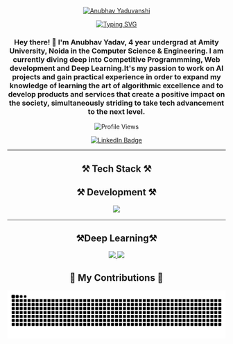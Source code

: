 <p align="center">
  <a href="https://github.com/Anubhavyadav111">
    <img src="https://raw.githubusercontent.com/Anubhavyadav111/Anubhavyadav111/main/MYNAME2.PNG" alt="Anubhav Yaduvanshi" />
  </a>
</p>

<p align="center">
  <a href="https://git.io/typing-svg">
    <img src="https://readme-typing-svg.demolab.com?font=Roboto+Mono&size=25&duration=3000&pause=1000&color=F75C7E&center=true&vCenter=true&width=1000&height=50&lines=Full-Stack+Developer;Open-Source+Contributor;Tech+Enthusiast;Lifelong+Learner" alt="Typing SVG" />
  </a>
</p>

<h3 align="center">
  Hey there! 👋 I'm Anubhav Yadav, 4 year undergrad at Amity University, Noida in the Computer Science & Engineering. I am currently diving deep into Competitive Programmming, Web development and Deep Learning.It's my passion to work on AI projects and gain practical experience in order to expand my knowledge of learning the art of algorithmic excellence and to develop products and services that create a positive impact on the society, simultaneously striding to take tech advancement to the next level.
</h3>

<p align="center">
  <img src="https://komarev.com/ghpvc/?username=Anubhavyadav111&style=flat-square&color=blue" alt="Profile Views" />
</p>

<p align="center">
  <a href="https://www.linkedin.com/in/experienceyaduvanshi/" target="_blank">
    <img src="https://img.shields.io/badge/-LinkedIn-0A66C2?style=flat-square&logo=Linkedin&logoColor=white" alt="LinkedIn Badge"/>
  </a>
  <!-- Add more social links if you have them -->
</p>

---

<h2 align="center">⚒️ Tech Stack ⚒️</h2>

<h2 align="center">⚒️ Development ⚒️</h2>

<div align="center">
  <img src="https://skillicons.dev/icons?i=flutter,python,java,javascript,html,css,react,nodejs,express,mongodb,mysql,docker,git,github,linux,vscode" />
</div>

---
<h2 align="center">⚒️Deep Learning⚒️</h2>
<div align="center">
  <a href="https://go-skill-icons.vercel.app/">
    <img src="https://go-skill-icons.vercel.app/api/icons?i=ai,linux,python,mysql,pytorch,tensorflow,anaconda,langchain,pinecone,chatgpt" />
    <img src="https://go-skill-icons.vercel.app/api/icons?i=prompts,bots,kaggle,matplotlib,ollama,pandas,opencv,scipy,seaborn,sklearn,streamlit" />
  </a>
</div>




<h2 align="center">🐍 My Contributions 🐍</h2>

<div align="center">
  <img src="https://raw.githubusercontent.com/Anubhavyadav111/Anubhavyadav111/output/github-contribution-grid-snake.svg" alt="Snake Animation" />
</div>



